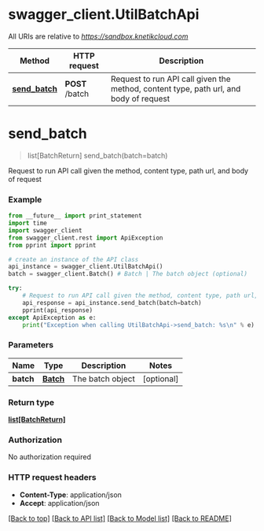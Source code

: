 # swagger_client.UtilBatchApi

All URIs are relative to *https://sandbox.knetikcloud.com*

Method | HTTP request | Description
------------- | ------------- | -------------
[**send_batch**](UtilBatchApi.md#send_batch) | **POST** /batch | Request to run API call given the method, content type, path url, and body of request


# **send_batch**
> list[BatchReturn] send_batch(batch=batch)

Request to run API call given the method, content type, path url, and body of request

### Example 
```python
from __future__ import print_statement
import time
import swagger_client
from swagger_client.rest import ApiException
from pprint import pprint

# create an instance of the API class
api_instance = swagger_client.UtilBatchApi()
batch = swagger_client.Batch() # Batch | The batch object (optional)

try: 
    # Request to run API call given the method, content type, path url, and body of request
    api_response = api_instance.send_batch(batch=batch)
    pprint(api_response)
except ApiException as e:
    print("Exception when calling UtilBatchApi->send_batch: %s\n" % e)
```

### Parameters

Name | Type | Description  | Notes
------------- | ------------- | ------------- | -------------
 **batch** | [**Batch**](Batch.md)| The batch object | [optional] 

### Return type

[**list[BatchReturn]**](BatchReturn.md)

### Authorization

No authorization required

### HTTP request headers

 - **Content-Type**: application/json
 - **Accept**: application/json

[[Back to top]](#) [[Back to API list]](../README.md#documentation-for-api-endpoints) [[Back to Model list]](../README.md#documentation-for-models) [[Back to README]](../README.md)

